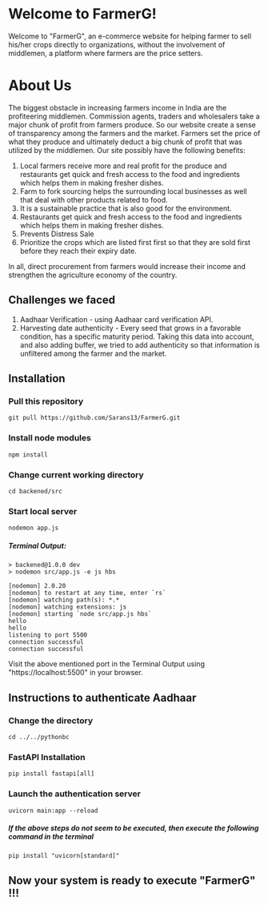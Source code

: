 # Welcome to FarmerG!

Welcome to "FarmerG", an e-commerce website for helping farmer to sell his/her crops directly to organizations, without the involvement of middlemen, a platform where farmers are the price setters.

# About Us

The biggest obstacle in increasing farmers income in India are the profiteering middlemen. Commission agents, traders and wholesalers take a major chunk of profit from farmers produce. So our website create a sense of transparency among the farmers and the market. Farmers set the price of what they produce and ultimately deduct a big chunk of profit that was utilized by the middlemen. Our site possibly have the following benefits:
1. Local farmers receive more and real profit for the produce and restaurants get quick   and fresh access to the food and ingredients which helps them in making fresher dishes.
2. Farm to fork sourcing helps the surrounding local businesses as well that deal with other products related to food.
3. It is a sustainable practice that is also good for the environment.
4. Restaurants get quick and fresh access to the food and ingredients which helps them in making fresher dishes.
5. Prevents Distress Sale
6. Prioritize the crops which are listed first first so that they are sold first before they reach their expiry date.

In all, direct procurement from farmers would increase their income and strengthen the agriculture economy of the country.

## Challenges we faced

1. Aadhaar Verification - using Aadhaar card verification API.
2. Harvesting date authenticity - Every seed that grows in a favorable condition, has a specific maturity period. Taking this data into account, and also adding buffer, we tried to add authenticity so that information is unfiltered among the farmer and the market.

## Installation

### Pull this repository 

```console
git pull https://github.com/Sarans13/FarmerG.git
```

### Install node modules

```console
npm install
```

### Change current working directory

```console
cd backened/src
```

### Start local server

```console
nodemon app.js
```
##### Terminal Output:
```console
> backened@1.0.0 dev
> nodemon src/app.js -e js hbs

[nodemon] 2.0.20
[nodemon] to restart at any time, enter `rs`
[nodemon] watching path(s): *.*
[nodemon] watching extensions: js
[nodemon] starting `node src/app.js hbs`
hello
hello
listening to port 5500
connection successful
connection successful
```
Visit the above mentioned port in the Terminal Output using "https://localhost:5500" in your browser.

## Instructions to authenticate Aadhaar

### Change the directory

```console
cd ../../pythonbc
```

### FastAPI Installation
```console
pip install fastapi[all]
```
### Launch the authentication server

```console
uvicorn main:app --reload
```
##### If the above steps do not seem to be executed, then execute the following command in the terminal
```console
pip install "uvicorn[standard]"
```

## Now your system is ready to execute "FarmerG" !!!
